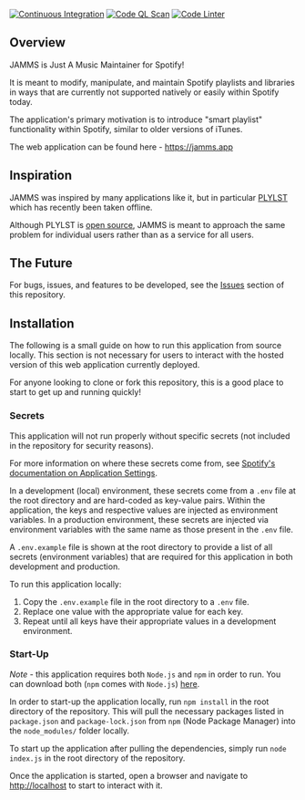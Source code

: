 [![Continuous Integration](https://github.com/iansantagata/jamms/actions/workflows/continuous-integration.yml/badge.svg)](https://github.com/iansantagata/jamms/actions/workflows/continuous-integration.yml)
[![Code QL Scan](https://github.com/iansantagata/jamms/actions/workflows/codeql-analysis.yml/badge.svg)](https://github.com/iansantagata/jamms/actions/workflows/codeql-analysis.yml)
[![Code Linter](https://github.com/iansantagata/jamms/actions/workflows/linter.yml/badge.svg)](https://github.com/iansantagata/jamms/actions/workflows/linter.yml)

## Overview

JAMMS is Just A Music Maintainer for Spotify!

It is meant to modify, manipulate, and maintain Spotify playlists and libraries in ways that are currently not supported natively or easily within Spotify today.

The application's primary motivation is to introduce "smart playlist" functionality within Spotify, similar to older versions of iTunes.

The web application can be found here - https://jamms.app

## Inspiration

JAMMS was inspired by many applications like it, but in particular [PLYLST](https://plylst.app/) which has recently been taken offline.

Although PLYLST is [open source](https://github.com/Shpigford/plylst), JAMMS is meant to approach the same problem for individual users rather than as a service for all users.

## The Future

For bugs, issues, and features to be developed, see the [Issues](https://github.com/iansantagata/jamms/issues) section of this repository.

## Installation

The following is a small guide on how to run this application from source locally. This section is not necessary for users to interact with the hosted version of this web application currently deployed.

For anyone looking to clone or fork this repository, this is a good place to start to get up and running quickly!

### Secrets

This application will not run properly without specific secrets (not included in the repository for security reasons).

For more information on where these secrets come from, see [Spotify's documentation on Application Settings](https://developer.spotify.com/documentation/general/guides/app-settings/).

In a development (local) environment, these secrets come from a `.env` file at the root directory and are hard-coded as key-value pairs.  Within the application, the keys and respective values are injected as environment variables.  In a production environment, these secrets are injected via environment variables with the same name as those present in the `.env` file.

A `.env.example` file is shown at the root directory to provide a list of all secrets (environment variables) that are required for this application in both development and production.

To run this application locally:

1. Copy the `.env.example` file in the root directory to a `.env` file.
2. Replace one value with the appropriate value for each key.
3. Repeat until all keys have their appropriate values in a development environment.

### Start-Up

*Note* - this application requires both `Node.js` and `npm` in order to run.  You can download both (`npm` comes with `Node.js`) [here](https://nodejs.org).

In order to start-up the application locally, run `npm install` in the root directory of the repository.  This will pull the necessary packages listed in `package.json` and `package-lock.json` from `npm` (Node Package Manager) into the `node_modules/` folder locally.

To start up the application after pulling the dependencies, simply run `node index.js` in the root directory of the repository.

Once the application is started, open a browser and navigate to [http://localhost](http://localhost) to start to interact with it.
